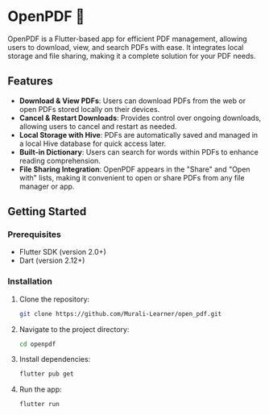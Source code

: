 # OpenPDF 📄

OpenPDF is a Flutter-based app for efficient PDF management, allowing users to download, view, and search PDFs with ease. It integrates local storage and file sharing, making it a complete solution for your PDF needs.

## Features

- **Download & View PDFs**: Users can download PDFs from the web or open PDFs stored locally on their devices.
- **Cancel & Restart Downloads**: Provides control over ongoing downloads, allowing users to cancel and restart as needed.
- **Local Storage with Hive**: PDFs are automatically saved and managed in a local Hive database for quick access later.
- **Built-in Dictionary**: Users can search for words within PDFs to enhance reading comprehension.
- **File Sharing Integration**: OpenPDF appears in the "Share" and "Open with" lists, making it convenient to open or share PDFs from any file manager or app.

## Getting Started

### Prerequisites

- Flutter SDK (version 2.0+)
- Dart (version 2.12+)

### Installation

1. Clone the repository:

   ```bash
   git clone https://github.com/Murali-Learner/open_pdf.git
   ```

2. Navigate to the project directory:

   ```bash
   cd openpdf
   ```

3. Install dependencies:

   ```bash
   flutter pub get
   ```

4. Run the app:

   ```bash
   flutter run
   ```
